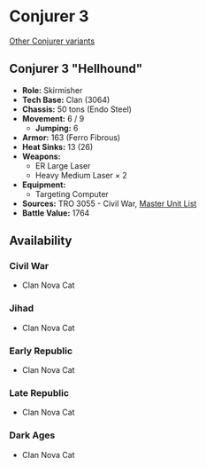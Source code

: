 # Conjurer 3

[Other Conjurer variants](../conjurer.md)

## Conjurer 3 "Hellhound"
- **Role:** Skirmisher
- **Tech Base:** Clan (3064)
- **Chassis:** 50 tons (Endo Steel)
- **Movement:** 6 / 9
  - **Jumping:** 6
- **Armor:** 163 (Ferro Fibrous)
- **Heat Sinks:** 13 (26)
- **Weapons:**
  - ER Large Laser
  - Heavy Medium Laser × 2
- **Equipment:**
  - Targeting Computer
- **Sources:** TRO 3055 - Civil War, [Master Unit List](http://masterunitlist.info/Unit/Details/1475/hellhound-conjurer-3)
- **Battle Value:** 1764

## Availability

### Civil War
- Clan Nova Cat

### Jihad
- Clan Nova Cat

### Early Republic
- Clan Nova Cat

### Late Republic
- Clan Nova Cat

### Dark Ages
- Clan Nova Cat

